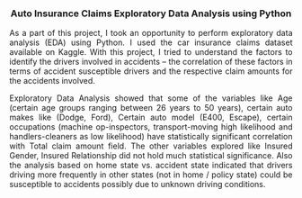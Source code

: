 <h3 align="center"> Auto Insurance Claims Exploratory Data Analysis using Python </h3>

<p align="justify"> As a part of this project, I took an opportunity to perform exploratory data analysis (EDA) using Python. I used the car insurance claims dataset available on Kaggle. With this project, I tried to understand the factors to identify the drivers involved in accidents – the correlation of these factors in terms of accident susceptible drivers and the respective claim amounts for the accidents involved.</p>

<p align="justify">Exploratory Data Analysis showed that some of the variables like Age (certain age groups ranging between 26 years to 50 years), certain auto makes like (Dodge, Ford), Certain auto model (E400, Escape), certain occupations (machine op-inspectors, transport-moving high likelihood and handlers-cleaners as low likelihood) have statistically significant correlation with Total claim amount field. The other variables explored like Insured Gender, Insured Relationship did not hold much statistical significance. Also the analysis based on home state vs. accident state indicated that drivers driving more frequently in other states (not in home / policy state) could be susceptible to accidents possibly due to unknown driving conditions.</p>

<br/>